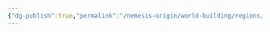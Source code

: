 ```yaml
---
{"dg-publish":true,"permalink":"/nemesis-origin/world-building/regions/asura/lunenhill-grove/silverglade-lake/"}
---
```


